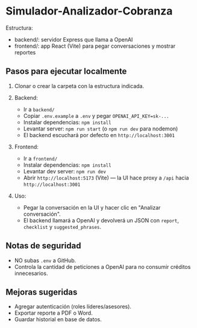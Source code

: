 # Simulador-Analizador-Cobranza

Estructura:
- backend/: servidor Express que llama a OpenAI
- frontend/: app React (Vite) para pegar conversaciones y mostrar reportes

## Pasos para ejecutar localmente

1. Clonar o crear la carpeta con la estructura indicada.

2. Backend:
   - Ir a `backend/`
   - Copiar `.env.example` a `.env` y pegar `OPENAI_API_KEY=sk-...`
   - Instalar dependencias: `npm install`
   - Levantar server: `npm run start` (o `npm run dev` para nodemon)
   - El backend escuchará por defecto en `http://localhost:3001`

3. Frontend:
   - Ir a `frontend/`
   - Instalar dependencias: `npm install`
   - Levantar dev server: `npm run dev`
   - Abrir `http://localhost:5173` (Vite) — la UI hace proxy a `/api` hacia `http://localhost:3001`

4. Uso:
   - Pegar la conversación en la UI y hacer clic en "Analizar conversación".
   - El backend llamará a OpenAI y devolverá un JSON con `report`, `checklist` y `suggested_phrases`.

## Notas de seguridad
- NO subas `.env` a GitHub.
- Controla la cantidad de peticiones a OpenAI para no consumir créditos innecesarios.

## Mejoras sugeridas
- Agregar autenticación (roles líderes/asesores).
- Exportar reporte a PDF o Word.
- Guardar historial en base de datos.
